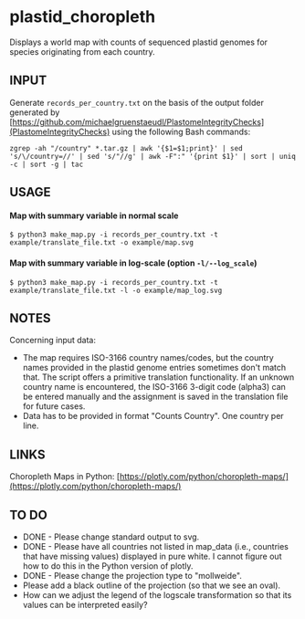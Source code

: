 plastid_choropleth
==================
Displays a world map with counts of sequenced plastid genomes for species originating from each country.

## INPUT
Generate `records_per_country.txt` on the basis of the output folder generated by [https://github.com/michaelgruenstaeudl/PlastomeIntegrityChecks](PlastomeIntegrityChecks) using the following Bash commands:
```
zgrep -ah "/country" *.tar.gz | awk '{$1=$1;print}' | sed 's/\/country=//' | sed 's/"//g' | awk -F":" '{print $1}' | sort | uniq -c | sort -g | tac
```

## USAGE
#### Map with summary variable in normal scale
```
$ python3 make_map.py -i records_per_country.txt -t example/translate_file.txt -o example/map.svg
```

#### Map with summary variable in log-scale (option `-l/--log_scale`)
```
$ python3 make_map.py -i records_per_country.txt -t example/translate_file.txt -l -o example/map_log.svg
```

## NOTES
Concerning input data:
- The map requires ISO-3166 country names/codes, but the country names provided in the plastid genome entries sometimes don't match that. The script offers a primitive translation functionality. If an unknown country name is encountered, the ISO-3166 3-digit code (alpha3) can be entered manually and the assignment is saved in the translation file for future cases.
- Data has to be provided in format "Counts Country". One country per line.

## LINKS
Choropleth Maps in Python: [https://plotly.com/python/choropleth-maps/](https://plotly.com/python/choropleth-maps/)

## TO DO
- DONE - Please change standard output to svg.
- DONE - Please have all countries not listed in map_data (i.e., countries that have missing values) displayed in pure white. I cannot figure out how to do this in the Python version of plotly.
- DONE - Please change the projection type to "mollweide".
- Please add a black outline of the projection (so that we see an oval).
- How can we adjust the legend of the logscale transformation so that its values can be interpreted easily?
